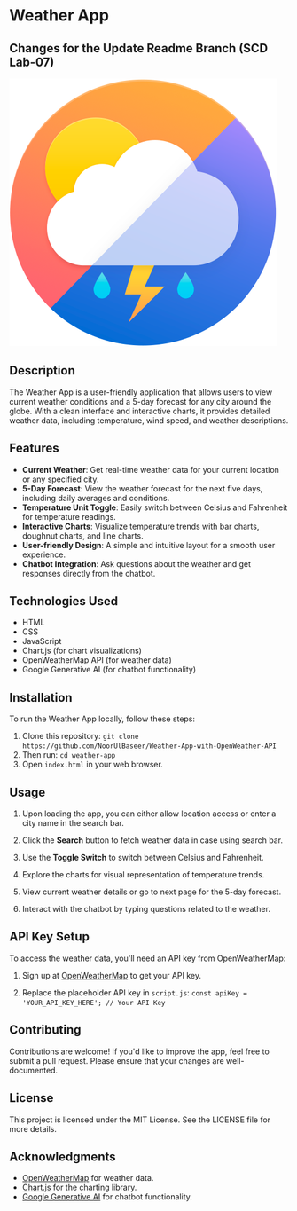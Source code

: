 # Weather App
## Changes for the Update Readme Branch (SCD Lab-07)

![Weather App Logo](images/logo.png)  <!-- Update the image path if necessary -->

## Description

The Weather App is a user-friendly application that allows users to view current weather conditions and a 5-day forecast for any city around the globe. With a clean interface and interactive charts, it provides detailed weather data, including temperature, wind speed, and weather descriptions. 

## Features

- **Current Weather**: Get real-time weather data for your current location or any specified city.
- **5-Day Forecast**: View the weather forecast for the next five days, including daily averages and conditions.
- **Temperature Unit Toggle**: Easily switch between Celsius and Fahrenheit for temperature readings.
- **Interactive Charts**: Visualize temperature trends with bar charts, doughnut charts, and line charts.
- **User-friendly Design**: A simple and intuitive layout for a smooth user experience.
- **Chatbot Integration**: Ask questions about the weather and get responses directly from the chatbot.

## Technologies Used

- HTML
- CSS
- JavaScript
- Chart.js (for chart visualizations)
- OpenWeatherMap API (for weather data)
- Google Generative AI (for chatbot functionality)

## Installation

To run the Weather App locally, follow these steps:

1. Clone this repository:
   ``git clone https://github.com/NoorUlBaseer/Weather-App-with-OpenWeather-API``
2. Then run:
    ``cd weather-app``
3. Open `index.html` in your web browser.

## Usage
   
1. Upon loading the app, you can either allow location access or enter a city name in the search bar.

2. Click the **Search** button to fetch weather data in case using search bar.

3. Use the **Toggle Switch** to switch between Celsius and Fahrenheit.

4. Explore the charts for visual representation of temperature trends.

5. View current weather details or go to next page for the 5-day forecast. 

6. Interact with the chatbot by typing questions related to the weather.

## API Key Setup

To access the weather data, you'll need an API key from OpenWeatherMap:

1. Sign up at [OpenWeatherMap](https://openweathermap.org/appid) to get your API key.

2. Replace the placeholder API key in `script.js`:
   ``const apiKey = 'YOUR_API_KEY_HERE'; // Your API Key``

## Contributing

Contributions are welcome! If you'd like to improve the app, feel free to submit a pull request. Please ensure that your changes are well-documented.

## License

This project is licensed under the MIT License. See the LICENSE file for more details.

## Acknowledgments

- [OpenWeatherMap](https://openweathermap.org/) for weather data.
- [Chart.js](https://www.chartjs.org/) for the charting library.
- [Google Generative AI](https://ai.google.dev/gemini-api/docs/quickstart?lang=web) for chatbot functionality.
